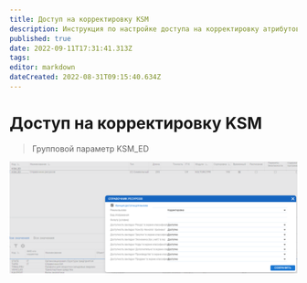 ```yaml
---
title: Доступ на корректировку KSM
description: Инструкция по настройке доступа на корректировку атрибутов по закладкам
published: true
date: 2022-09-11T17:31:41.313Z
tags: 
editor: markdown
dateCreated: 2022-08-31T09:15:40.634Z
---
```


# Доступ на корректировку KSM

>Групповой параметр KSM\_ED

![](<../../assets/image (34).png>)
